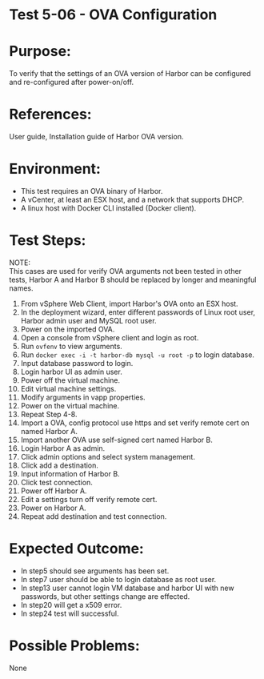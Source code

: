 Test 5-06 - OVA Configuration
=======

# Purpose:

To verify that the settings of an OVA version of Harbor can be configured and re-configured after power-on/off.

# References:
User guide, Installation guide of Harbor OVA version.

# Environment:
* This test requires an OVA binary of Harbor.
* A vCenter, at least an ESX host, and a network that supports DHCP.
* A linux host with Docker CLI installed (Docker client).

# Test Steps:

NOTE:  
This cases are used for verify OVA arguments not been tested in other tests, Harbor A and Harbor B should be replaced by longer and meaningful names.  
1. From vSphere Web Client, import Harbor's OVA onto an ESX host.  
2. In the deployment wizard, enter different passwords of Linux root user, Harbor admin user and MySQL root user.  
3. Power on the imported OVA.  
4. Open a console from vSphere client and login as root.  
5. Run `ovfenv` to view arguments.  
6. Run `docker exec -i -t harbor-db mysql -u root -p` to login database.  
7. Input database password to login.  
8. Login harbor UI as admin user.  
9. Power off the virtual machine.  
10. Edit virtual machine settings.  
11. Modify arguments in vapp properties.  
12. Power on the virtual machine.  
13. Repeat Step 4-8.  
14. Import a OVA, config protocol use https and set verify remote cert on named Harbor A.  
15. Import another OVA use self-signed cert named Harbor B.  
16. Login Harbor A as admin.  
17. Click admin options and select system management.  
18. Click add a destination.  
19. Input information of Harbor B.  
20. Click test connection.  
21. Power off Harbor A.  
22. Edit a settings turn off verify remote cert.  
23. Power on Harbor A.  
24. Repeat add destination and test connection.

# Expected Outcome:

* In step5 should see arguments has been set.
* In step7 user should be able to login database as root user.
* In step13 user cannot login VM database and harbor UI with new passwords, but other settings change are effected.
* In step20 will get a x509 error.
* In step24 test will successful.

# Possible Problems:
None
